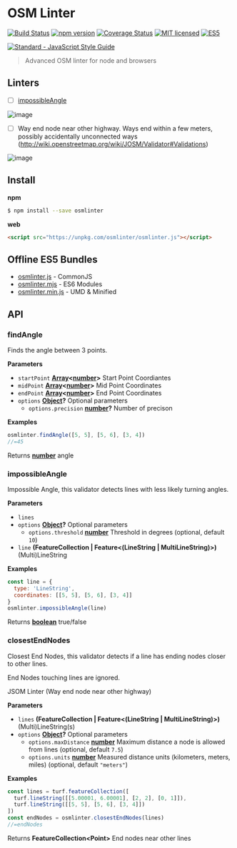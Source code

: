 # OSM Linter

[![Build Status](https://travis-ci.org/opentransportation/osmlinter.svg?branch=master)](https://travis-ci.org/opentransportation/osmlinter)
[![npm version](https://badge.fury.io/js/osmlinter.svg)](https://badge.fury.io/js/osmlinter)
[![Coverage Status](https://coveralls.io/repos/github/opentransportation/osmlinter/badge.svg?branch=master)](https://coveralls.io/github/opentransportation/osmlinter?branch=master)
[![MIT licensed](https://img.shields.io/badge/license-MIT-blue.svg)](https://raw.githubusercontent.com/opentransportation/osmlinter/master/LICENSE)
[![ES5](https://camo.githubusercontent.com/d341caa63123c99b79fda7f8efdc29b35f9f2e70/68747470733a2f2f696d672e736869656c64732e696f2f62616467652f65732d352d627269676874677265656e2e737667)](http://kangax.github.io/compat-table/es5/)

[![Standard - JavaScript Style Guide](https://cdn.rawgit.com/feross/standard/master/badge.svg)](https://github.com/feross/standard)

> Advanced OSM linter for node and browsers

## Linters

-   [ ] [impossibleAngle](https://github.com/osmlab/osmlint/tree/master/validators/impossibleAngle)

![image](https://user-images.githubusercontent.com/550895/30848303-c477f67a-a26c-11e7-8a6e-d094367ead71.png)

-   [ ] Way end node near other highway. Ways end within a few meters, possibly accidentally unconnected ways (<http://wiki.openstreetmap.org/wiki/JOSM/Validator#Validations>)

![image](https://user-images.githubusercontent.com/550895/30847759-ac733762-a26a-11e7-94a9-717087a2933b.png)

## Install

**npm**

```bash
$ npm install --save osmlinter
```

**web**

```html
<script src="https://unpkg.com/osmlinter/osmlinter.js"></script>
```

## Offline ES5 Bundles

-   [osmlinter.js](https://unpkg.com/osmlinter/osmlinter.js) - CommonJS
-   [osmlinter.mjs](https://unpkg.com/osmlinter/osmlinter.mjs) - ES6 Modules
-   [osmlinter.min.js](https://unpkg.com/osmlinter/osmlinter.min.js) - UMD & Minified

## API

<!-- Generated by documentation.js. Update this documentation by updating the source code. -->

### findAngle

Finds the angle between 3 points.

**Parameters**

-   `startPoint` **[Array](https://developer.mozilla.org/en-US/docs/Web/JavaScript/Reference/Global_Objects/Array)&lt;[number](https://developer.mozilla.org/en-US/docs/Web/JavaScript/Reference/Global_Objects/Number)>** Start Point Coordiantes
-   `midPoint` **[Array](https://developer.mozilla.org/en-US/docs/Web/JavaScript/Reference/Global_Objects/Array)&lt;[number](https://developer.mozilla.org/en-US/docs/Web/JavaScript/Reference/Global_Objects/Number)>** Mid Point Coordinates
-   `endPoint` **[Array](https://developer.mozilla.org/en-US/docs/Web/JavaScript/Reference/Global_Objects/Array)&lt;[number](https://developer.mozilla.org/en-US/docs/Web/JavaScript/Reference/Global_Objects/Number)>** End Point Coordinates
-   `options` **[Object](https://developer.mozilla.org/en-US/docs/Web/JavaScript/Reference/Global_Objects/Object)?** Optional parameters
    -   `options.precision` **[number](https://developer.mozilla.org/en-US/docs/Web/JavaScript/Reference/Global_Objects/Number)?** Number of precison

**Examples**

```javascript
osmlinter.findAngle([5, 5], [5, 6], [3, 4])
//=45
```

Returns **[number](https://developer.mozilla.org/en-US/docs/Web/JavaScript/Reference/Global_Objects/Number)** angle

### impossibleAngle

Impossible Angle, this validator detects lines with less likely turning angles.

**Parameters**

-   `lines`  
-   `options` **[Object](https://developer.mozilla.org/en-US/docs/Web/JavaScript/Reference/Global_Objects/Object)?** Optional parameters
    -   `options.threshold` **[number](https://developer.mozilla.org/en-US/docs/Web/JavaScript/Reference/Global_Objects/Number)** Threshold in degrees (optional, default `10`)
-   `line` **(FeatureCollection | Feature&lt;(LineString | MultiLineString)>)** (Multi)LineString

**Examples**

```javascript
const line = {
  type: 'LineString',
  coordinates: [[5, 5], [5, 6], [3, 4]]
}
osmlinter.impossibleAngle(line)
```

Returns **[boolean](https://developer.mozilla.org/en-US/docs/Web/JavaScript/Reference/Global_Objects/Boolean)** true/false

### closestEndNodes

Closest End Nodes, this validator detects if a line has ending nodes closer to other lines.

End Nodes touching lines are ignored.

JSOM Linter (Way end node near other highway)

**Parameters**

-   `lines` **(FeatureCollection | Feature&lt;(LineString | MultiLineString)>)** (Multi)LineString(s)
-   `options` **[Object](https://developer.mozilla.org/en-US/docs/Web/JavaScript/Reference/Global_Objects/Object)?** Optional parameters
    -   `options.maxDistance` **[number](https://developer.mozilla.org/en-US/docs/Web/JavaScript/Reference/Global_Objects/Number)** Maximum distance a node is allowed from lines (optional, default `7.5`)
    -   `options.units` **[number](https://developer.mozilla.org/en-US/docs/Web/JavaScript/Reference/Global_Objects/Number)** Measured distance units (kilometers, meters, miles) (optional, default `"meters"`)

**Examples**

```javascript
const lines = turf.featureCollection([
  turf.lineString([[5.00001, 6.00001], [2, 2], [0, 1]]),
  turf.lineString([[5, 5], [5, 6], [3, 4]])
])
const endNodes = osmlinter.closestEndNodes(lines)
//=endNodes
```

Returns **FeatureCollection&lt;Point>** End nodes near other lines
